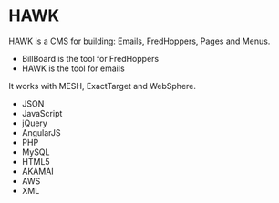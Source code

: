 # HAWK

HAWK is a CMS for building: Emails, FredHoppers, Pages and Menus.

 - BillBoard is the tool for FredHoppers
 - HAWK is the tool for emails

It works with MESH, ExactTarget and WebSphere.

- JSON
- JavaScript
- jQuery
- AngularJS
- PHP
- MySQL
- HTML5
- AKAMAI
- AWS
- XML

